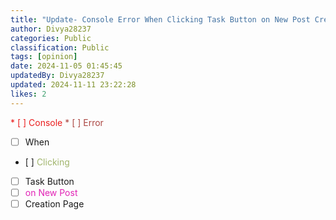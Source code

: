 ```yaml
---
title: "Update- Console Error When Clicking Task Button on New Post Creation Page"
author: Divya28237
categories: Public
classification: Public
tags: [opinion]
date: 2024-11-05 01:45:45 
updatedBy: Divya28237
updated: 2024-11-11 23:22:28 
likes: 2
---
```


<span style="color: #ea1e1e">* [ ] Console 
<span style="color: #ab4642">* [ ] Error 
* [ ] When 
* [ ]<span style="color: #a1b56c"> Clicking 
* [ ] Task Button 
* [ ] <span style="color: #e123b5">on New Post
* [ ] Creation Page</span></span></span></span></span></span></span></span>